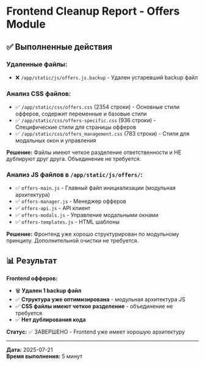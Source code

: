 # Frontend Cleanup Report - Offers Module

## ✅ Выполненные действия

### Удаленные файлы:
- ❌ `/app/static/js/offers.js.backup` - Удален устаревший backup файл

### Анализ CSS файлов:
- ✅ `/app/static/css/offers.css` (2354 строки) - Основные стили офферов, содержит переменные и базовые стили
- ✅ `/app/static/css/offers-specific.css` (936 строки) - Специфические стили для страницы офферов
- ✅ `/app/static/css/offers_management.css` (783 строки) - Стили для модальных окон и управления

**Решение:** Файлы имеют четкое разделение ответственности и НЕ дублируют друг друга. Объединение не требуется.

### Анализ JS файлов в `/app/static/js/offers/`:
- ✅ `offers-main.js` - Главный файл инициализации (модульная архитектура)
- ✅ `offers-manager.js` - Менеджер офферов
- ✅ `offers-api.js` - API клиент
- ✅ `offers-modals.js` - Управление модальными окнами
- ✅ `offers-templates.js` - HTML шаблоны

**Решение:** Фронтенд уже хорошо структурирован по модульному принципу. Дополнительной очистки не требуется.

## 📊 Результат

**Frontend офферов:**
- 🗑️ **Удален 1 backup файл**
- ✅ **Структура уже оптимизирована** - модульная архитектура JS
- ✅ **CSS файлы имеют четкое разделение** - объединение не требуется
- ✅ **Нет дублирования кода**

**Статус:** ✅ ЗАВЕРШЕНО - Frontend уже имеет хорошую архитектуру

---

**Дата:** 2025-07-21  
**Время выполнения:** 5 минут